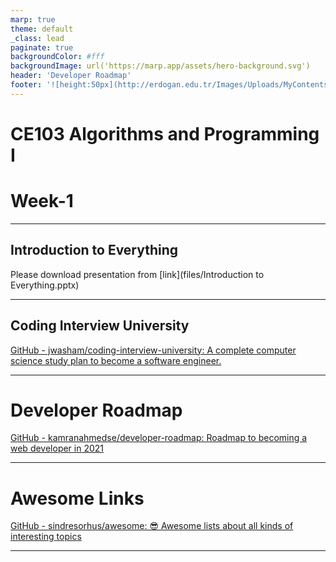 ```yaml
---
marp: true
theme: default
_class: lead
paginate: true
backgroundColor: #fff
backgroundImage: url('https://marp.app/assets/hero-background.svg')
header: 'Developer Roadmap'
footer: '![height:50px](http://erdogan.edu.tr/Images/Uploads/MyContents/L_379-20170718142719217230.jpg) RTEU CE103 Week-1'
---
```


<!-- _backgroundColor: aquq -->

<!-- _color: orange -->

<!-- paginate: false -->

# CE103 Algorithms and Programming I

# Week-1

---

## Introduction to Everything

Please download presentation from [link](files/Introduction to Everything.pptx)

---

<!-- paginate: true -->

## Coding Interview University

[GitHub - jwasham/coding-interview-university: A complete computer science study plan to become a software engineer.](https://github.com/jwasham/coding-interview-university)

---

# Developer Roadmap

[GitHub - kamranahmedse/developer-roadmap: Roadmap to becoming a web developer in 2021](https://github.com/kamranahmedse/developer-roadmap)

---

# Awesome Links

[GitHub - sindresorhus/awesome: 😎 Awesome lists about all kinds of interesting topics](https://github.com/sindresorhus/awesome)

---